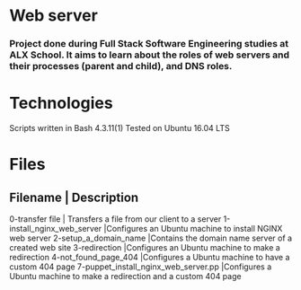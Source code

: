 # Web server



### Project done during Full Stack Software Engineering studies at ALX School. It aims to learn about the roles of web servers and their processes (parent and child), and DNS roles.



# Technologies
Scripts written in Bash 4.3.11(1)
Tested on Ubuntu 16.04 LTS




# Files
## Filename |	Description
0-transfer file |	Transfers a file from our client to a server
1-install_nginx_web_server |Configures an Ubuntu machine to install NGINX web server
2-setup_a_domain_name	|Contains the domain name server of a created web site
3-redirection	|Configures an Ubuntu machine to make a redirection
4-not_found_page_404	|Configures a Ubuntu machine to have a custom 404 page
7-puppet_install_nginx_web_server.pp	|Configures a Ubuntu machine to make a redirection and a custom 404 page

